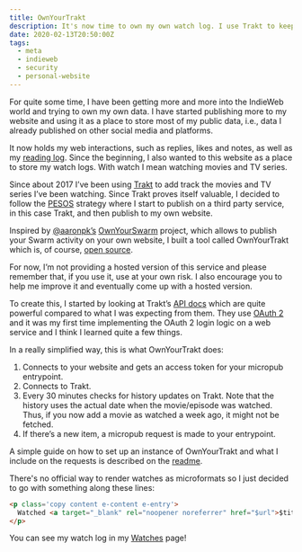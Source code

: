 ```yaml
---
title: OwnYourTrakt
description: It's now time to own my own watch log. I use Trakt to keep up with the series and movies I'm watching and now I'm going to PESOS to my website!
date: 2020-02-13T20:50:00Z
tags:
  - meta
  - indieweb
  - security
  - personal-website
---
```


For quite some time, I have been getting more and more into the IndieWeb world and trying to own my own data. I have started publishing more to my website and using it as a place to store most of my public data, i.e., data I already published on other social media and platforms.

<!--more-->

It now holds my web interactions, such as replies, likes and notes, as well as my [reading log](/2020/01/29/owning-reading-log). Since the beginning, I also wanted to this website as a place to store my watch logs. With watch I mean watching movies and TV series.

Since about 2017 I’ve been using [Trakt](https://trakt.tv) to add track the movies and TV series I’ve been watching.  Since Trakt proves itself valuable, I decided to follow the [PESOS](https://indieweb.org/PESOS) strategy where I start to publish on a third party service, in this case Trakt, and then publish to my own website.

Inspired by [@aaronpk’s](http://aaronparecki.com/)  [OwnYourSwarm](https://ownyourswarm.p3k.io/) project, which allows to publish your Swarm activity on your own website, I built a tool called OwnYourTrakt which is, of course, [open source](https://github.com/hacdias/ownyourtrakt).

For now, I’m not providing a hosted version of this service and please remember that, if you use it, use at your own risk. I also encourage you to help me improve it and eventually come up with a hosted version.

 To create this, I started by looking at Trakt’s [API docs](https://trakt.docs.apiary.io/) which are quite powerful compared to what I was expecting from them. They use [OAuth 2](https://oauth.net/2/) and it was my first time implementing the OAuth 2 login logic on a web service and I think I learned quite a few things.

In a really simplified way, this is what OwnYourTrakt does:

1. Connects to your website and gets an access token for your micropub entrypoint.
2. Connects to Trakt.
3. Every 30 minutes checks for history updates on Trakt. Note that the history uses the actual date when the movie/episode was watched. Thus, if you now add a movie as watched a week ago, it might not be fetched.
4. If there’s a new item,  a micropub request is made to your entrypoint.

A simple guide on how to set up an instance of OwnYourTrakt and what I include on the requests is described on the [readme](https://github.com/hacdias/ownyourtrakt#own-your-trakt).

There's no official way to render watches as microformats so I just decided to go with something along these lines:

```html
<p class='copy content e-content e-entry'>
  Watched <a target="_blank" rel="noopener noreferrer" href="$url">$title</a>
</p>
```

You can see my watch log in my [Watches](/watches) page!
